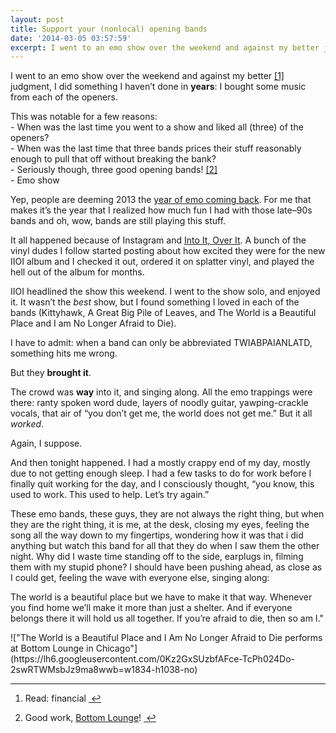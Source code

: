 ```yaml
---
layout: post
title: Support your (nonlocal) opening bands
date: '2014-03-05 03:57:59'
excerpt: I went to an emo show over the weekend and against my better judgment, I did something I haven’t done in years — I bought some music from each of the openers.
---
```


<p>I went to an emo show over the weekend and against my better <a href="#fn:1" id="fnref:1" title="see footnote" class="footnote">[1]</a> judgment, I did something I haven&#8217;t done in <strong>years</strong>: I bought some music from each of the openers. </p>

<p>This was notable for a few reasons:<br/>
 - When was the last time you went to a show and liked all (three) of the openers?<br/>
 - When was the last time that three bands prices their stuff reasonably enough to pull that off without breaking the bank?<br/>
 - Seriously though, three good opening bands! <a href="#fn:2" id="fnref:2" title="see footnote" class="footnote">[2]</a><br/>
 - Emo show </p>

<p>Yep, people are deeming 2013 the <a href="http://www.chicagoreader.com/chicago/emo-twiabp-topshelf-swerp-capn-jazz-midwestern-braid-reflex/Content?oid=10550897">year of emo coming back</a>. For me that makes it&#8217;s the year that I realized how much fun I had with those late&#8211;90s bands and oh, wow, bands are still playing this stuff. </p>

<p>It all happened because of Instagram and <a href="http://intoitoverit.com">Into It, Over It</a>. A bunch of the vinyl dudes I follow started posting about how excited they were for the new IIOI album and I checked it out, ordered it on splatter vinyl, and played the hell out of the album for months. </p>

<p>IIOI headlined the show this weekend. I went to the show solo, and enjoyed it. It wasn&#8217;t the <em>best</em> show, but I found something I loved in each of the bands (Kittyhawk, A Great Big Pile of Leaves, and The World is a Beautiful Place and I am No Longer Afraid to Die). </p>

<p>I have to admit: when a band can only be abbreviated TWIABPAIANLATD, something hits me wrong. </p>

<p>But they <strong>brought it</strong>. </p>

<p>The crowd was <strong>way</strong> into it, and singing along. All the emo trappings were there: ranty spoken word dude, layers of noodly guitar, yawping-crackle vocals, that air of &#8220;you don&#8217;t get me, the world does not get me.&#8221; But it all <em>worked</em>. </p>

<p>Again, I suppose. </p>

<p>And then tonight happened. I had a mostly crappy end of my day, mostly due to not getting enough sleep. I had a few tasks to do for work before I finally quit working for the day, and I consciously thought, &#8220;you know, this used to work. This used to help. Let&#8217;s try again.&#8221; </p>

<p>These emo bands, these guys, they are not always the right thing, but when they are the right thing, it is me, at the desk, closing my eyes, feeling the song all the way down to my fingertips, wondering how it was that i did anything but watch this band for all that they do when I saw them the other night. Why did I waste time standing off to the side, earplugs in, filming them with my stupid phone? I should have been pushing ahead, as close as I could get, feeling the wave with everyone else, singing along: </p>

<p>The world is a beautiful place but we have to make it that way. Whenever you find home we&#8217;ll make it more than just a shelter. And if everyone belongs there it will hold us all together. If you&#8217;re afraid to die, then so am I.&quot; </p>
!["The World is a Beautiful Place and I Am No Longer Afraid to Die performs at Bottom Lounge in Chicago"](https://lh6.googleusercontent.com/0Kz2GxSUzbfAFce-TcPh024Do-2swRTWMsbJz9ma8wwb=w1834-h1038-no)
<div class="footnotes">
<hr />
<ol>

<li id="fn:1">
<p>Read: financial  <a href="#fnref:1" title="return to article" class="reversefootnote">&#160;&#8617;</a></p>
</li>

<li id="fn:2">
<p>Good work, <a href="http://bottomlounge.com/">Bottom Lounge</a>!  <a href="#fnref:2" title="return to article" class="reversefootnote">&#160;&#8617;</a></p>
</li>

</ol>
</div>
